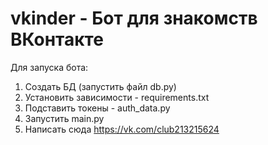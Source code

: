 # vkinder - Бот для знакомств ВКонтакте
Для запуска бота:
1) Создать БД (запустить файл db.py)
2) Установить зависимости - requirements.txt
3) Подставить токены - auth_data.py
4) Запустить main.py 
5) Написать сюда https://vk.com/club213215624